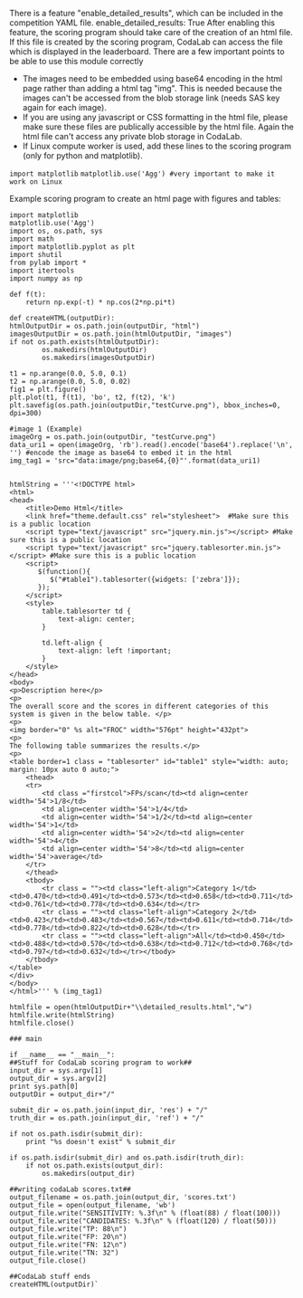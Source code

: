 There is a feature "enable_detailed_results", which can be included in the competition YAML file. 
enable_detailed_results: True
After enabling this feature, the scoring program should take care of the creation of an html file. If this file is created by the scoring program, CodaLab can access the file which is displayed in the leaderboard. There are a few important points to be able to use this module correctly
* The images need to be embedded using base64 encoding in the html page rather than adding a html tag "img". This is needed because the images can't be accessed from the blob storage link (needs SAS key again for each image). 
* If you are using any javascript or CSS formatting in the html file, please make sure these files are publically accessible by the html file. Again the html file can't access any private blob storage in CodaLab.
* If Linux compute worker is used, add these lines to the scoring program (only for python and matplotlib).

`import matplotlib`
`matplotlib.use('Agg') #very important to make it work on Linux`

Example scoring program to create an html page with figures and tables:

    import matplotlib
    matplotlib.use('Agg')
    import os, os.path, sys
    import math
    import matplotlib.pyplot as plt
    import shutil
    from pylab import *
    import itertools
    import numpy as np

    def f(t):
        return np.exp(-t) * np.cos(2*np.pi*t)

    def createHTML(outputDir):
	htmlOutputDir = os.path.join(outputDir, "html")
	imagesOutputDir = os.path.join(htmlOutputDir, "images")
	if not os.path.exists(htmlOutputDir):
			os.makedirs(htmlOutputDir)
			os.makedirs(imagesOutputDir)
			
 	t1 = np.arange(0.0, 5.0, 0.1)
	t2 = np.arange(0.0, 5.0, 0.02)
	fig1 = plt.figure()
	plt.plot(t1, f(t1), 'bo', t2, f(t2), 'k')
	plt.savefig(os.path.join(outputDir,"testCurve.png"), bbox_inches=0, dpi=300)
	
	#image 1 (Example)
	imageOrg = os.path.join(outputDir, "testCurve.png")
	data_uri1 = open(imageOrg, 'rb').read().encode('base64').replace('\n', '') #encode the image as base64 to embed it in the html
	img_tag1 = 'src="data:image/png;base64,{0}"'.format(data_uri1)
	
			
	htmlString = '''<!DOCTYPE html>
	<html>
	<head>
        <title>Demo Html</title>
        <link href="theme.default.css" rel="stylesheet">  #Make sure this is a public location
        <script type="text/javascript" src="jquery.min.js"></script> #Make sure this is a public location
        <script type="text/javascript" src="jquery.tablesorter.min.js"></script> #Make sure this is a public location
        <script>
           $(function(){
              $("#table1").tablesorter({widgets: ['zebra']});
           });
        </script>
        <style>
			table.tablesorter td {
				text-align: center;
			}
			
			td.left-align {
				text-align: left !important;
			}
        </style>  
	</head>
	<body>
	<p>Description here</p>
	<p>
	The overall score and the scores in different categories of this system is given in the below table. </p>
	<p>
	<img border="0" %s alt="FROC" width="576pt" height="432pt">
	<p>
	The following table summarizes the results.</p>
	<p>
	<table border=1 class = "tablesorter" id="table1" style="width: auto; margin: 10px auto 0 auto;">
	    <thead>
	    <tr>
            <td class ="firstcol">FPs/scan</td><td align=center width='54'>1/8</td>
            <td align=center width='54'>1/4</td>
            <td align=center width='54'>1/2</td><td align=center width='54'>1</td>
            <td align=center width='54'>2</td><td align=center width='54'>4</td>
            <td align=center width='54'>8</td><td align=center width='54'>average</td>
        </tr>
        </thead>
        <tbody>
			<tr class = ""><td class="left-align">Category 1</td><td>0.470</td><td>0.491</td><td>0.573</td><td>0.658</td><td>0.711</td><td>0.761</td><td>0.778</td><td>0.634</td></tr>
			<tr class = ""><td class="left-align">Category 2</td><td>0.423</td><td>0.483</td><td>0.567</td><td>0.611</td><td>0.714</td><td>0.778</td><td>0.822</td><td>0.628</td></tr>
			<tr class = ""><td class="left-align">All</td><td>0.450</td><td>0.488</td><td>0.570</td><td>0.638</td><td>0.712</td><td>0.768</td><td>0.797</td><td>0.632</td></tr></tbody>        
		</tbody>
	</table>	
	</div>	
	</body>
	</html>''' % (img_tag1)
		
	htmlfile = open(htmlOutputDir+"\\detailed_results.html","w")
	htmlfile.write(htmlString)
	htmlfile.close()
  
    ### main 
  
    if __name__ == "__main__":
	##Stuff for CodaLab scoring program to work##
	input_dir = sys.argv[1]
	output_dir = sys.argv[2]
	print sys.path[0] 
	outputDir = output_dir+"/"
	
	submit_dir = os.path.join(input_dir, 'res') + "/"
	truth_dir = os.path.join(input_dir, 'ref') + "/"
	
	if not os.path.isdir(submit_dir):
		print "%s doesn't exist" % submit_dir

	if os.path.isdir(submit_dir) and os.path.isdir(truth_dir):
		if not os.path.exists(output_dir):
			os.makedirs(output_dir)
			
	##writing codaLab scores.txt##
	output_filename = os.path.join(output_dir, 'scores.txt')              
	output_file = open(output_filename, 'wb')
	output_file.write("SENSITIVITY: %.3f\n" % (float(88) / float(100)))
	output_file.write("CANDIDATES: %.3f\n" % (float(120) / float(50)))
	output_file.write("TP: 88\n")
	output_file.write("FP: 20\n")
	output_file.write("FN: 12\n")
	output_file.write("TN: 32")
	output_file.close()
	
	##CodaLab stuff ends	
	createHTML(outputDir)`